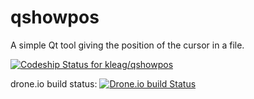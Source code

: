 qshowpos
========

A simple Qt tool giving the position of the cursor in a file.

[ ![Codeship Status for kleag/qshowpos](https://www.codeship.io/projects/2d769fb0-f31d-0131-9544-4a285323a758/status)](https://www.codeship.io/projects/27804)

drone.io build status: [![Drone.io build Status](https://drone.io/github.com/kleag/qshowpos/status.png)](https://drone.io/github.com/kleag/qshowpos/latest)
